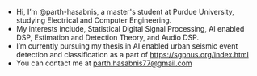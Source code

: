 -  Hi, I’m @parth-hasabnis, a master's student at Purdue University, studying Electrical and Computer Engineering. 
-  My interests include, Statistical Digital Signal Processing, AI enabled DSP, Estimation and Detection Theory, and Audio DSP. 
-  I’m currently pursuing my thesis in AI enabled urban seismic event detection and classification as a part of https://sgpnus.org/index.html
-  You can contact me at parth.hasabnis77@gmail.com

<!---
parth-hasabnis/parth-hasabnis is a ✨ special ✨ repository because its `README.md` (this file) appears on your GitHub profile.
You can click the Preview link to take a look at your changes.
--->

